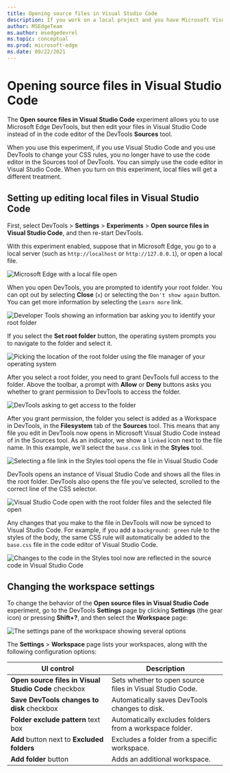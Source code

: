 ```yaml
---
title: Opening source files in Visual Studio Code
description: If you work on a local project and you have Microsoft Visual Studio Code installed, you can open files in this one instead of the sources tool and sync changes from the DevTools live to your source files.
author: MSEdgeTeam
ms.author: msedgedevrel
ms.topic: conceptual
ms.prod: microsoft-edge
ms.date: 09/22/2021
---
```

# Opening source files in Visual Studio Code

The **Open source files in Visual Studio Code** experiment allows you to use Microsoft Edge DevTools, but then edit your files in Visual Studio Code instead of in the code editor of the DevTools **Sources** tool.

When you use this experiment, if you use Visual Studio Code and you use DevTools to change your CSS rules, you no longer have to use the code editor in the Sources tool of DevTools.  You can simply use the code editor in Visual Studio Code.  When you turn on this experiment,
local files will get a different treatment.<!--TODO: be specific-->


<!-- ====================================================================== -->
## Setting up editing local files in Visual Studio Code

First, select DevTools > **Settings** > **Experiments** > **Open source files in Visual Studio Code**, and then re-start DevTools.

With this experiment enabled, suppose that in Microsoft Edge, you go to a local server (such as `http://localhost` or `http://127.0.0.1`), or open a local file.

![Microsoft Edge with a local file open](../media/experiment-sources-in-code-local-project.msft..png)

When you open DevTools, you are prompted to identify your root folder.  You can opt out by selecting **Close** (`x`) or selecting the `Don't show again` button.  You can get more information by selecting the `Learn more` link.

![Developer Tools showing an information bar asking you to identify your root folder](../media/experiment-sources-in-code-identify-root-folder.msft.png)

If you select the **Set root folder** button, the operating system prompts you to navigate to the folder and select it.

![Picking the location of the root folder using the file manager of your operating system](../media/experiment-sources-in-code-pick-folder.msft.png)

After you select a root folder, you need to grant DevTools full access to the folder.  Above the toolbar, a prompt with **Allow** or **Deny** buttons asks you whether to grant permission to DevTools to access the folder.

![DevTools asking to get access to the folder](../media/experiment-sources-in-code-allow-access.msft.png)

After you grant permission, the folder you select is added as a Workspace in DevTools, in the **Filesystem** tab of the **Sources** tool.  This means that any file you edit in DevTools now opens in Microsoft Visual Studio Code instead of in the Sources tool. As an indicator, we show a `linked` icon next to the file name.  In this example, we'll select the `base.css` link in the **Styles** tool.

![Selecting a file link in the Styles tool opens the file in Visual Studio Code](../media/experiment-sources-in-code-selecting-link.msft.png)

DevTools opens an instance of Visual Studio Code and shows all the files in the root folder.  DevTools also opens the file you've selected, scrolled to the correct line of the CSS selector.

![Visual Studio Code open with the root folder files and the selected file open](../media/experiment-sources-in-code-editor-open.msft.png)

Any changes that you make to the file in DevTools will now be synced to Visual Studio Code.  For example, if you add a `background: green` rule to the styles of the body, the same CSS rule will automatically be added to the `base.css` file in the code editor of Visual Studio Code.

![Changes to the code in the Styles tool now are reflected in the source code in Visual Studio Code](../media/experiment-sources-in-code-code-synced.msft.png)


<!-- ====================================================================== -->
## Changing the workspace settings

To change the behavior of the **Open source files in Visual Studio Code** experiment, go to the DevTools **Settings** page by clicking **Settings** (the gear icon) or pressing **Shift+?**, and then select the **Workspace** page:

![The settings pane of the workspace showing several options](../media/experiment-sources-in-code-workspace-settings.png)

The **Settings** > **Workspace** page lists your workspaces, along with the following configuration options:

| UI control | Description |
|---|---|
| **Open source files in Visual Studio Code** checkbox | Sets whether to open source files in Visual Studio Code. |
| **Save DevTools changes to disk** checkbox | Automatically saves DevTools changes to disk. |
| **Folder exclude pattern** text box | Automatically excludes folders from a workspace folder. |
| **Add** button next to **Excluded folders** | Excludes a folder from a specific workspace. |
| **Add folder** button | Adds an additional workspace. |

